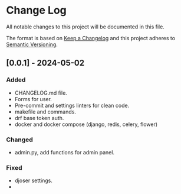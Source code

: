 # Change Log

All notable changes to this project will be documented in this file.

The format is based on [Keep a Changelog](http://keepachangelog.com/)
and this project adheres to [Semantic Versioning](http://semver.org/).

## [0.0.1] - 2024-05-02

### Added

- CHANGELOG.md file.
- Forms for user.
- Pre-commit and settings linters for clean code.
- makefile and commands.
- drf base token auth.
- docker and docker compose (django, redis, celery, flower)

### Changed

- admin.py, add functions for admin panel.

### Fixed

- djoser settings.
- 
